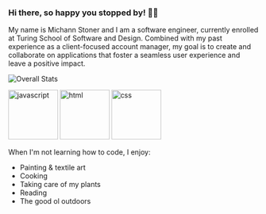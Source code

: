 ### Hi there, so happy you stopped by! 👋🏼

My name is Michann Stoner and I am a software engineer, currently enrolled at Turing School of Software and Design.
Combined with my past experience as a client-focused account manager, my goal is to create and collaborate on applications that foster a seamless user experience and leave a positive impact. 





![Overall Stats](https://github-readme-stats.vercel.app/api?username=michannstoner&count_private=true&show_icons=false&hide=contribs)

<td><img src="./src/images/js-icon.png" alt="javascript" width="100" height="auto" /></td>
<td><img src="./src/images/html-logo.png" alt="html" width="100" height="auto" /></td>
<td><img src="./src/images/css-logo.png" alt="css" width="100" height="auto" /></td>

When I'm not learning how to code, I enjoy: 

- Painting & textile art 
- Cooking 
- Taking care of my plants
- Reading
- The good ol outdoors
